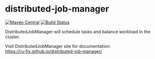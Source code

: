# distributed-job-manager
[![Maven Central](https://img.shields.io/maven-central/v/ru.fix/distributed-job-manager.svg)](https://search.maven.org/search?q=g:ru.fix%20and%20a:distributed-job-manager)
[![Build Status](https://travis-ci.com/ru-fix/distributed-job-manager.svg?branch=master)](https://travis-ci.com/ru-fix/distributed-job-manager)

DistributedJobManager will schedule tasks and balance workload in the cluster.

Visit DistributedJobManager site for documentation:   
https://ru-fix.github.io/distributed-job-manager/
 